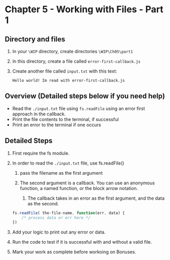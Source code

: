 # Chapter 5 -  Working with Files  - Part 1

## Directory and files

1. In your `\WIP` directory, create directories `\WIP\Ch05\part1`

1. In this directory, create a file called `error-first-callback.js`

1. Create another file called `input.txt` with this text: 
    ```
    Hello world! Im read with error-first-callback.js
    ```

## Overview (Detailed steps below if you need help)

*  Read the `./input.txt` file using `fs.readFile` using an error first approach in the callback.
* Print the file contents to the terminal, if successful
* Print an error to the terminal if one occurs

## Detailed Steps

1. First require the fs module.

1. In order to read the `./input.txt` file, use fs.readFile()
   1. pass the filename as the first argument  

   2. The second argument is a callback. You can use an anonymous function, a named function, or the block arrow notation.
      1. The callback takes in an error as the first argument, and the data as the second.

    ```javascript
    fs.readFile( the-file-name, function(err, data) {
        /* process data or err here */
    })
    ```
 
 1. Add your logic to print out any error or data.
 
 2. Run the code to test if it is successful with and without a valid file.
   
1. Mark your work as complete before workoing on Bonuses.
   
 
